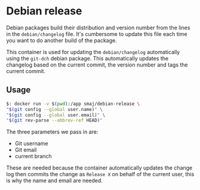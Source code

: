 # Debian release

Debian packages build their distribution and version number
from the lines in the `debian/changelog` file. It's cumbersome
to update this file each time you want to do another build of the
package.

This container is used for updating the `debian/changelog` automatically
using the `git-dch` debian package. This automatically updates the 
changelog based on the current commit, the version number and
tags the current commit.

## Usage

```bash
$: docker run -v $(pwd):/app smaj/debian-release \
"$(git config --global user.name)" \
"$(git config --global user.email)" \
"$(git rev-parse --abbrev-ref HEAD)"
```

The three parameters we pass in are:

* Git username
* Git email
* current branch

These are needed because the container automatically updates the
change log then commits the change as `Release X` on behalf of the
current user, this is why the name and email are needed.
